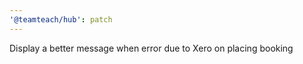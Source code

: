 ```yaml
---
'@teamteach/hub': patch
---
```


Display a better message when error due to Xero on placing booking
